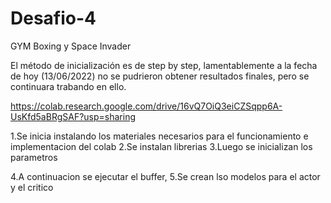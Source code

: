 # Desafio-4

GYM Boxing  y Space Invader 

El método de inicialización es de step by step, 
lamentablemente a la fecha de hoy (13/06/2022) no se pudrieron obtener resultados finales, pero se continuara trabando en ello.

https://colab.research.google.com/drive/16vQ7OiQ3eiCZSqpp6A-UsKfd5aBRgSAF?usp=sharing

1.Se inicia instalando los materiales necesarios para el funcionamiento e implementacion del colab
2.Se instalan librerias
3.Luego se inicializan los parametros

4.A continuacion se ejecutar el buffer,
5.Se crean lso modelos para el actor y el critico
